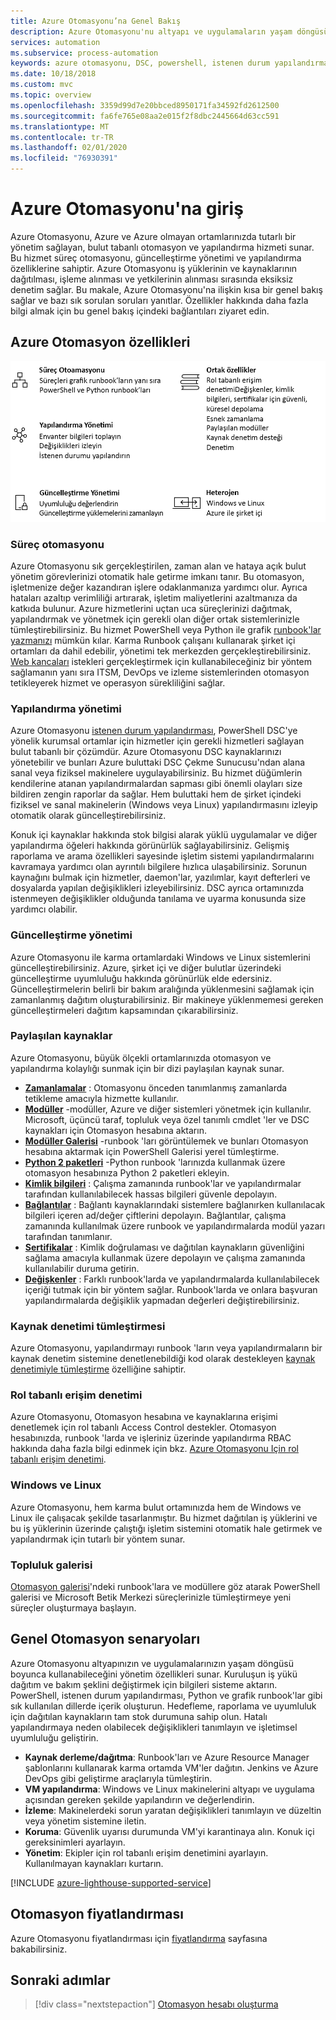 ```yaml
---
title: Azure Otomasyonu’na Genel Bakış
description: Azure Otomasyonu'nu altyapı ve uygulamaların yaşam döngüsünü otomatikleştirmek için kullanmayı öğrenin.
services: automation
ms.subservice: process-automation
keywords: azure otomasyonu, DSC, powershell, istenen durum yapılandırması, güncelleştirme yönetimi, değişiklik izleme, stok, runbook'lar, python, grafik
ms.date: 10/18/2018
ms.custom: mvc
ms.topic: overview
ms.openlocfilehash: 3359d99d7e20bbced8950171fa34592fd2612500
ms.sourcegitcommit: fa6fe765e08aa2e015f2f8dbc2445664d63cc591
ms.translationtype: MT
ms.contentlocale: tr-TR
ms.lasthandoff: 02/01/2020
ms.locfileid: "76930391"
---
```

# <a name="an-introduction-to-azure-automation"></a>Azure Otomasyonu'na giriş

Azure Otomasyonu, Azure ve Azure olmayan ortamlarınızda tutarlı bir yönetim sağlayan, bulut tabanlı otomasyon ve yapılandırma hizmeti sunar. Bu hizmet süreç otomasyonu, güncelleştirme yönetimi ve yapılandırma özelliklerine sahiptir. Azure Otomasyonu iş yüklerinin ve kaynaklarının dağıtılması, işleme alınması ve yetkilerinin alınması sırasında eksiksiz denetim sağlar.
Bu makale, Azure Otomasyonu'na ilişkin kısa bir genel bakış sağlar ve bazı sık sorulan soruları yanıtlar. Özellikler hakkında daha fazla bilgi almak için bu genel bakış içindeki bağlantıları ziyaret edin.

## <a name="azure-automation-capabilities"></a>Azure Otomasyon özellikleri

![Otomasyon özelliklerine genel bakış](media/automation-overview/automation-overview.png)

### <a name="process-automation"></a>Süreç otomasyonu

Azure Otomasyonu sık gerçekleştirilen, zaman alan ve hataya açık bulut yönetim görevlerinizi otomatik hale getirme imkanı tanır. Bu otomasyon, işletmenize değer kazandıran işlere odaklanmanıza yardımcı olur. Ayrıca hataları azaltıp verimliliği artırarak, işletim maliyetlerini azaltmanıza da katkıda bulunur. Azure hizmetlerini uçtan uca süreçlerinizi dağıtmak, yapılandırmak ve yönetmek için gerekli olan diğer ortak sistemlerinizle tümleştirebilirsiniz. Bu hizmet PowerShell veya Python ile grafik [runbook'lar yazmanızı](automation-runbook-types.md) mümkün kılar. Karma Runbook çalışanı kullanarak şirket içi ortamları da dahil edebilir, yönetimi tek merkezden gerçekleştirebilirsiniz. [Web kancaları](automation-webhooks.md) istekleri gerçekleştirmek için kullanabileceğiniz bir yöntem sağlamanın yanı sıra ITSM, DevOps ve izleme sistemlerinden otomasyon tetikleyerek hizmet ve operasyon sürekliliğini sağlar.

### <a name="configuration-management"></a>Yapılandırma yönetimi

Azure Otomasyonu [istenen durum yapılandırması](automation-dsc-overview.md), PowerShell DSC'ye yönelik kurumsal ortamlar için hizmetler için gerekli hizmetleri sağlayan bulut tabanlı bir çözümdür. Azure Otomasyonu DSC kaynaklarınızı yönetebilir ve bunları Azure buluttaki DSC Çekme Sunucusu'ndan alana sanal veya fiziksel makinelere uygulayabilirsiniz. Bu hizmet düğümlerin kendilerine atanan yapılandırmalardan sapması gibi önemli olayları size bildiren zengin raporlar da sağlar. Hem buluttaki hem de şirket içindeki fiziksel ve sanal makinelerin (Windows veya Linux) yapılandırmasını izleyip otomatik olarak güncelleştirebilirsiniz.

Konuk içi kaynaklar hakkında stok bilgisi alarak yüklü uygulamalar ve diğer yapılandırma öğeleri hakkında görünürlük sağlayabilirsiniz. Gelişmiş raporlama ve arama özellikleri sayesinde işletim sistemi yapılandırmalarını kavramaya yardımcı olan ayrıntılı bilgilere hızlıca ulaşabilirsiniz. Sorunun kaynağını bulmak için hizmetler, daemon'lar, yazılımlar, kayıt defterleri ve dosyalarda yapılan değişiklikleri izleyebilirsiniz. DSC ayrıca ortamınızda istenmeyen değişiklikler olduğunda tanılama ve uyarma konusunda size yardımcı olabilir.

### <a name="update-management"></a>Güncelleştirme yönetimi

Azure Otomasyonu ile karma ortamlardaki Windows ve Linux sistemlerini güncelleştirebilirsiniz. Azure, şirket içi ve diğer bulutlar üzerindeki güncelleştirme uyumluluğu hakkında görünürlük elde edersiniz. Güncelleştirmelerin belirli bir bakım aralığında yüklenmesini sağlamak için zamanlanmış dağıtım oluşturabilirsiniz. Bir makineye yüklenmemesi gereken güncelleştirmeleri dağıtım kapsamından çıkarabilirsiniz.

### <a name="shared-resources"></a>Paylaşılan kaynaklar

Azure Otomasyonu, büyük ölçekli ortamlarınızda otomasyon ve yapılandırma kolaylığı sunmak için bir dizi paylaşılan kaynak sunar.

* **[Zamanlamalar](automation-schedules.md)** : Otomasyonu önceden tanımlanmış zamanlarda tetikleme amacıyla hizmette kullanılır.
* **[Modüller](automation-integration-modules.md)** -modüller, Azure ve diğer sistemleri yönetmek için kullanılır. Microsoft, üçüncü taraf, topluluk veya özel tanımlı cmdlet 'ler ve DSC kaynakları için Otomasyon hesabına aktarın.
* **[Modüller Galerisi](automation-runbook-gallery.md)** -runbook 'ları görüntülemek ve bunları Otomasyon hesabına aktarmak için PowerShell Galerisi yerel tümleştirme.
* **[Python 2 paketleri](python-packages.md)** -Python runbook 'larınızda kullanmak üzere otomasyon hesabınıza Python 2 paketleri ekleyin.
* **[Kimlik bilgileri](automation-credentials.md)** : Çalışma zamanında runbook'lar ve yapılandırmalar tarafından kullanılabilecek hassas bilgileri güvenle depolayın.
* **[Bağlantılar](automation-connections.md)** : Bağlantı kaynaklarındaki sistemlere bağlanırken kullanılacak bilgileri içeren ad/değer çiftlerini depolayın. Bağlantılar, çalışma zamanında kullanılmak üzere runbook ve yapılandırmalarda modül yazarı tarafından tanımlanır.
* **[Sertifikalar](automation-certificates.md)** : Kimlik doğrulaması ve dağıtılan kaynakların güvenliğini sağlama amacıyla kullanmak üzere depolayın ve çalışma zamanında kullanılabilir duruma getirin.
* **[Değişkenler](automation-variables.md)** : Farklı runbook'larda ve yapılandırmalarda kullanılabilecek içeriği tutmak için bir yöntem sağlar. Runbook'larda ve onlara başvuran yapılandırmalarda değişiklik yapmadan değerleri değiştirebilirsiniz.

### <a name="source-control-integration"></a>Kaynak denetimi tümleştirmesi

Azure Otomasyonu, yapılandırmayı runbook 'ların veya yapılandırmaların bir kaynak denetim sistemine denetlenebildiği kod olarak destekleyen [kaynak denetimiyle tümleştirme](source-control-integration.md) özelliğine sahiptir.

### <a name="role-based-access-control"></a>Rol tabanlı erişim denetimi

Azure Otomasyonu, Otomasyon hesabına ve kaynaklarına erişimi denetlemek için rol tabanlı Access Control destekler. Otomasyon hesabınızda, runbook 'larda ve işleriniz üzerinde yapılandırma RBAC hakkında daha fazla bilgi edinmek için bkz. [Azure Otomasyonu Için rol tabanlı erişim denetimi](automation-role-based-access-control.md).

### <a name="windows-and-linux"></a>Windows ve Linux

Azure Otomasyonu, hem karma bulut ortamınızda hem de Windows ve Linux ile çalışacak şekilde tasarlanmıştır. Bu hizmet dağıtılan iş yüklerini ve bu iş yüklerinin üzerinde çalıştığı işletim sistemini otomatik hale getirmek ve yapılandırmak için tutarlı bir yöntem sunar.

### <a name="community-gallery"></a>Topluluk galerisi

[Otomasyon galerisi](automation-runbook-gallery.md)'ndeki runbook'lara ve modüllere göz atarak PowerShell galerisi ve Microsoft Betik Merkezi süreçlerinizle tümleştirmeye yeni süreçler oluşturmaya başlayın.

## <a name="common-scenarios-for-automation"></a>Genel Otomasyon senaryoları

Azure Otomasyonu altyapınızın ve uygulamalarınızın yaşam döngüsü boyunca kullanabileceğini yönetim özellikleri sunar. Kuruluşun iş yükü dağıtım ve bakım şeklini değiştirmek için bilgileri sisteme aktarın. PowerShell, istenen durum yapılandırması, Python ve grafik runbook'lar gibi sık kullanılan dillerde içerik oluşturun. Hedefleme, raporlama ve uyumluluk için dağıtılan kaynakların tam stok durumuna sahip olun. Hatalı yapılandırmaya neden olabilecek değişiklikleri tanımlayın ve işletimsel uyumluluğu geliştirin.

* **Kaynak derleme/dağıtma**: Runbook'ları ve Azure Resource Manager şablonlarını kullanarak karma ortamda VM'ler dağıtın. Jenkins ve Azure DevOps gibi geliştirme araçlarıyla tümleştirin.
* **VM yapılandırma**: Windows ve Linux makinelerini altyapı ve uygulama açısından gereken şekilde yapılandırın ve değerlendirin.
* **İzleme**: Makinelerdeki sorun yaratan değişiklikleri tanımlayın ve düzeltin veya yönetim sistemine iletin.
* **Koruma**: Güvenlik uyarısı durumunda VM'yi karantinaya alın. Konuk içi gereksinimleri ayarlayın.
* **Yönetim**: Ekipler için rol tabanlı erişim denetimini ayarlayın. Kullanılmayan kaynakları kurtarın.

[!INCLUDE [azure-lighthouse-supported-service](../../includes/azure-lighthouse-supported-service.md)]

## <a name="pricing-for-automation"></a>Otomasyon fiyatlandırması

Azure Otomasyonu fiyatlandırması için [fiyatlandırma](https://azure.microsoft.com/pricing/details/automation/) sayfasına bakabilirsiniz.

## <a name="next-steps"></a>Sonraki adımlar

> [!div class="nextstepaction"]
> [Otomasyon hesabı oluşturma](automation-quickstart-create-account.md)

